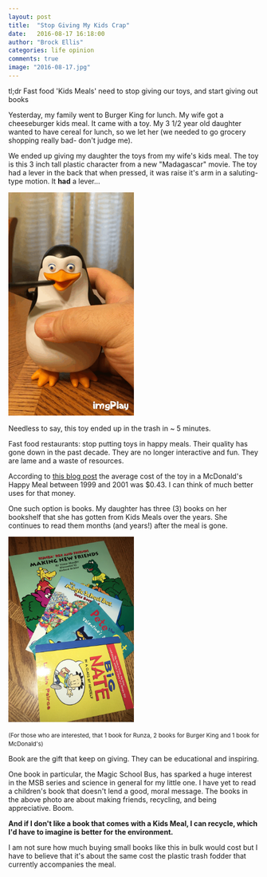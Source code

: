 ```yaml
---
layout: post
title:  "Stop Giving My Kids Crap"
date:   2016-08-17 16:18:00
author: "Brock Ellis"
categories: life opinion
comments: true
image: "2016-08-17.jpg"
---
```


tl;dr Fast food 'Kids Meals' need to stop giving our toys, and start giving out books

Yesterday, my family went to Burger King for lunch. My wife got a cheeseburger kids meal. It came with a toy. My 3 1/2 year old daughter wanted to have cereal for lunch, so we let her (we needed to go grocery shopping really bad- don't judge me).

We ended up giving my daughter the toys from my wife's kids meal. The toy is this 3 inch tall plastic character from a new "Madagascar" movie. The toy had a lever in the back that when pressed, it was raise it's arm in a saluting-type motion. It **had** a lever...

<img src="/blog/img/2016-08-17-1.gif" class='img-responsive img-thumbnail' style='width:50%;'>

Needless to say, this toy ended up in the trash in ~ 5 minutes.

Fast food restaurants: stop putting toys in happy meals. Their quality has gone down in the past decade. They are no longer interactive and fun. They are lame and a waste of resources.

According to [this blog post](http://www.phaionline.org/2011/12/08/the-cost-of-mcdonald%E2%80%99s-happy-meal-toys/) the average cost of the toy in a McDonald's Happy Meal between 1999 and 2001 was $0.43. I can think of much better uses for that money.

One such option is books. My daughter has three (3) books on her bookshelf that she has gotten from Kids Meals over the years. She continues to read them months (and years!) after the meal is gone.

<img src="/blog/img/2016-08-17-2.jpg" class='img-responsive img-thumbnail' style='width:50%;'>

<small>(For those who are interested, that 1 book for Runza, 2 books for Burger King and 1 book for McDonald's)</small>

Book are the gift that keep on giving. They can be educational and inspiring.

One book in particular, the Magic School Bus, has sparked a huge interest in the MSB series and science in general for my little one. I have yet to read a children's book that doesn't lend a good, moral message. The books in the above photo are about making friends, recycling, and being appreciative. Boom.

**And if I don't like a book that comes with a Kids Meal, I can recycle, which I'd have to imagine is better for the environment.**

I am not sure how much buying small books like this in bulk would cost but I have to believe that it's about the same cost the plastic trash fodder that currently accompanies the meal.
